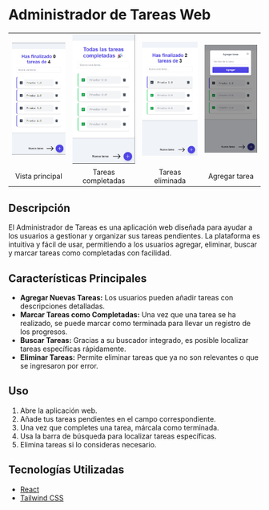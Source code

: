 # Administrador de Tareas Web

<table>
  <tr>
    <td><img src="./imgsProject/exampleOne.jpg" alt="Imagen 1" width="200"/></td>
    <td><img src="./imgsProject/ExampleTwo.jpg" alt="Imagen 2" width="200"/></td>
    <td><img src="./imgsProject/ExampleTreh.jpg" alt="Imagen 3" width="200"/></td>
    <td><img src="./imgsProject/ExampleFour.jpg" alt="Imagen 4" width="200"/></td>
  </tr>
  <tr>
    <td align="center">Vista principal</td>
    <td align="center">Tareas completadas</td>
    <td align="center">Tareas eliminada</td>
    <td align="center">Agregar tarea</td>
  </tr>
</table>

## Descripción

El Administrador de Tareas es una aplicación web diseñada para ayudar a los usuarios a gestionar y organizar sus tareas pendientes. La plataforma es intuitiva y fácil de usar, permitiendo a los usuarios agregar, eliminar, buscar y marcar tareas como completadas con facilidad.

## Características Principales

- **Agregar Nuevas Tareas:** Los usuarios pueden añadir tareas con descripciones detalladas.
- **Marcar Tareas como Completadas:** Una vez que una tarea se ha realizado, se puede marcar como terminada para llevar un registro de los progresos.
- **Buscar Tareas:** Gracias a su buscador integrado, es posible localizar tareas específicas rápidamente.
- **Eliminar Tareas:** Permite eliminar tareas que ya no son relevantes o que se ingresaron por error.

## Uso

1. Abre la aplicación web.
2. Añade tus tareas pendientes en el campo correspondiente.
3. Una vez que completes una tarea, márcala como terminada.
4. Usa la barra de búsqueda para localizar tareas específicas.
5. Elimina tareas si lo consideras necesario.

## Tecnologías Utilizadas

- [React](https://reactjs.org/)
- [Tailwind CSS](https://tailwindcss.com/)
